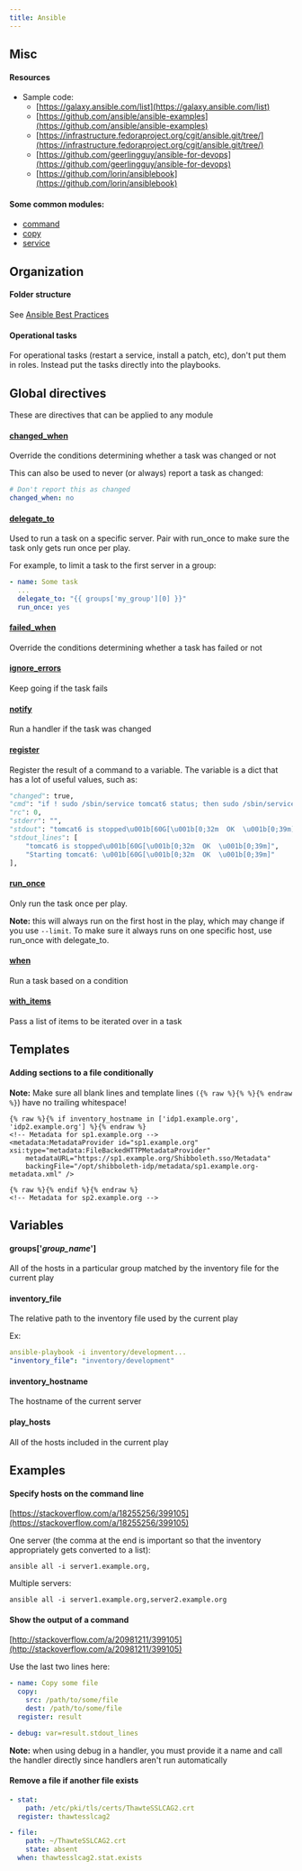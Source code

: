 ```yaml
---
title: Ansible
---
```


## Misc

#### Resources
- Sample code:
    - [https://galaxy.ansible.com/list](https://galaxy.ansible.com/list)
    - [https://github.com/ansible/ansible-examples](https://github.com/ansible/ansible-examples)
    - [https://infrastructure.fedoraproject.org/cgit/ansible.git/tree/](https://infrastructure.fedoraproject.org/cgit/ansible.git/tree/)
    - [https://github.com/geerlingguy/ansible-for-devops](https://github.com/geerlingguy/ansible-for-devops)
    - [https://github.com/lorin/ansiblebook](https://github.com/lorin/ansiblebook)


#### Some common modules:
- [command](http://docs.ansible.com/ansible/command_module.html)
- [copy](http://docs.ansible.com/ansible/copy_module.html)
- [service](http://docs.ansible.com/ansible/service_module.html)



## Organization

#### Folder structure
See [Ansible Best Practices](http://docs.ansible.com/ansible/playbooks_best_practices.html)


#### Operational tasks
For operational tasks (restart a service, install a patch, etc), don't put them in roles. Instead put the tasks directly into the playbooks.



## Global directives
These are directives that can be applied to any module

#### [changed_when](http://docs.ansible.com/ansible/playbooks_error_handling.html#overriding-the-changed-result)
Override the conditions determining whether a task was changed or not

This can also be used to never (or always) report a task as changed:

```yaml
# Don't report this as changed
changed_when: no
```


#### [delegate_to](http://docs.ansible.com/ansible/playbooks_delegation.html#delegation)
Used to run a task on a specific server. Pair with run_once to make sure the task only gets run once per play.

For example, to limit a task to the first server in a group:

```yaml
- name: Some task
  ...
  delegate_to: "{{ groups['my_group'][0] }}"
  run_once: yes
```


#### [failed_when](http://docs.ansible.com/ansible/playbooks_error_handling.html#controlling-what-defines-failure)
Override the conditions determining whether a task has failed or not


#### [ignore_errors](http://docs.ansible.com/ansible/playbooks_error_handling.html#ignoring-failed-commands)
Keep going if the task fails


#### [notify](http://docs.ansible.com/ansible/playbooks_intro.html#handlers-running-operations-on-change)
Run a handler if the task was changed


#### [register](http://docs.ansible.com/ansible/playbooks_conditionals.html#register-variables)
Register the result of a command to a variable. The variable is a dict that has a lot of useful values, such as:

```python
"changed": true,
"cmd": "if ! sudo /sbin/service tomcat6 status; then sudo /sbin/service tomcat6 start; fi",
"rc": 0,
"stderr": "",
"stdout": "tomcat6 is stopped\u001b[60G[\u001b[0;32m  OK  \u001b[0;39m]\r\nStarting tomcat6: \u001b[60G[\u001b[0;32m  OK  \u001b[0;39m]",
"stdout_lines": [
    "tomcat6 is stopped\u001b[60G[\u001b[0;32m  OK  \u001b[0;39m]",
    "Starting tomcat6: \u001b[60G[\u001b[0;32m  OK  \u001b[0;39m]"
],
```


#### [run_once](http://docs.ansible.com/ansible/playbooks_delegation.html#run-once)
Only run the task once per play.

**Note:** this will always run on the first host in the play, which may change if you use `--limit`. To make sure it always runs on one specific host, use run_once with delegate_to.


#### [when](http://docs.ansible.com/ansible/playbooks_conditionals.html#the-when-statement)
Run a task based on a condition


#### [with_items](http://docs.ansible.com/ansible/playbooks_loops.html#standard-loops)
Pass a list of items to be iterated over in a task



## Templates

#### Adding sections to a file conditionally
**Note:** Make sure all blank lines and template lines `({% raw %}{% %}{% endraw %}`) have no trailing whitespace!

```jinja
{% raw %}{% if inventory_hostname in ['idp1.example.org', 'idp2.example.org'] %}{% endraw %}
<!-- Metadata for sp1.example.org -->
<metadata:MetadataProvider id="sp1.example.org" xsi:type="metadata:FileBackedHTTPMetadataProvider"
    metadataURL="https://sp1.example.org/Shibboleth.sso/Metadata"
    backingFile="/opt/shibboleth-idp/metadata/sp1.example.org-metadata.xml" />

{% raw %}{% endif %}{% endraw %}
<!-- Metadata for sp2.example.org -->
```


## Variables

#### groups['*group_name*']
All of the hosts in a particular group matched by the inventory file for the current play


#### inventory_file
The relative path to the inventory file used by the current play

Ex:

```yaml
ansible-playbook -i inventory/development...
"inventory_file": "inventory/development"
```


#### inventory_hostname
The hostname of the current server


#### play_hosts
All of the hosts included in the current play



## Examples

#### Specify hosts on the command line
[https://stackoverflow.com/a/18255256/399105](https://stackoverflow.com/a/18255256/399105)

One server (the comma at the end is important so that the inventory appropriately gets converted to a list):
```
ansible all -i server1.example.org,
```

Multiple servers:
```
ansible all -i server1.example.org,server2.example.org
```


#### Show the output of a command
[http://stackoverflow.com/a/20981211/399105](http://stackoverflow.com/a/20981211/399105)

Use the last two lines here:

```yaml
- name: Copy some file
  copy:
    src: /path/to/some/file
    dest: /path/to/some/file
  register: result

- debug: var=result.stdout_lines
```

**Note:** when using debug in a handler, you must provide it a name and call the handler directly since handlers aren't run automatically


#### Remove a file if another file exists

```yaml
- stat:
    path: /etc/pki/tls/certs/ThawteSSLCAG2.crt
  register: thawtesslcag2

- file:
    path: ~/ThawteSSLCAG2.crt
    state: absent
  when: thawtesslcag2.stat.exists
```
